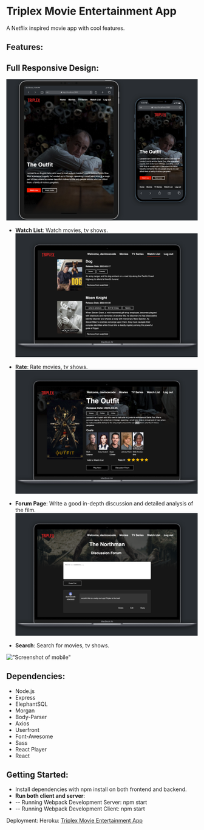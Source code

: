 # Triplex Movie Entertainment App

A Netflix inspired movie app with cool features.

## Features:

## Full Responsive Design:

!["Screenshot of responsive design"](https://github.com/davincecode/triplex-movie-streaming/blob/80885b9e2433ba53b3be6516ed34a5294028debc/planning/screenshots/mobile.png)

- **Watch List**: Watch movies, tv shows.
  !["Screenshot of responsive design"](https://github.com/davincecode/triplex-movie-streaming/blob/e5fd638a1d452a633d9c952febd44d8658126df2/planning/screenshots/watchlist.png)

- **Rate**: Rate movies, tv shows.
  !["Screenshot of mobile"](https://github.com/davincecode/triplex-movie-streaming/blob/e5fd638a1d452a633d9c952febd44d8658126df2/planning/screenshots/detailsPage.png)

- **Forum Page**: Write a good in-depth discussion and detailed analysis of the film.
  !["Screenshot of responsive design"](https://github.com/davincecode/triplex-movie-streaming/blob/acbde3fac4b92915e58d0922ebd293255de51cd9/planning/screenshots/forum.png)

- **Search**: Search for movies, tv shows.

!["Screenshot of mobile"](https://github.com/davincecode/triplex-movie-streaming/blob/e5fd638a1d452a633d9c952febd44d8658126df2/planning/screenshots/search.png)

## Dependencies:

- Node.js
- Express
- ElephantSQL
- Morgan
- Body-Parser
- Axios
- Userfront
- Font-Awesome
- Sass
- React Player
- React

## Getting Started:

- Install dependencies with npm install on both frontend and backend.
- **Run both client and server**:
- -- Running Webpack Development Server: npm start
- -- Running Webpack Development Client: npm start

Deployment:
Heroku:
[Triplex Movie Entertainment App](https://tripex-lhl.herokuapp.com/)
